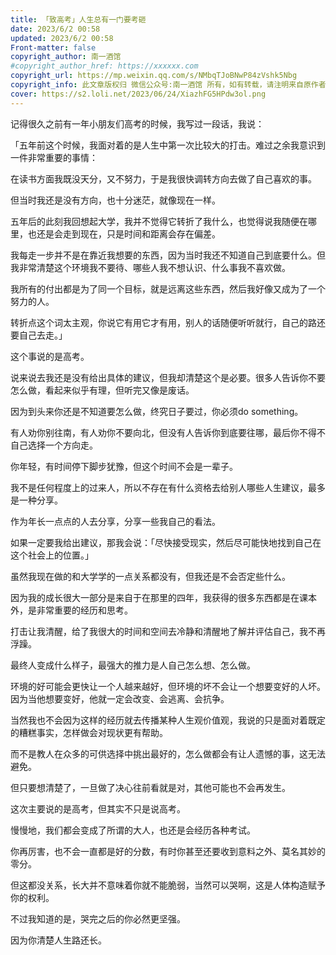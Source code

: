 ```yaml
---
title: 「致高考」人生总有一门要考砸
date: 2023/6/2 00:58
updated: 2023/6/2 00:58
​Front-matter: false
copyright_author: 南一酒馆
#copyright_author_href: https://xxxxxx.com
copyright_url: https://mp.weixin.qq.com/s/NMbqTJoBNwP84zVshk5Nbg
copyright_info: 此文章版权归 微信公众号:南一酒馆 所有，如有转载，请注明来自原作者
cover: https://s2.loli.net/2023/06/24/XiazhFG5HPdw3ol.png
---
```


记得很久之前有一年小朋友们高考的时候，我写过一段话，我说：

「五年前这个时候，我面对着的是人生中第一次比较大的打击。难过之余我意识到一件非常重要的事情：

在读书方面我既没天分，又不努力，于是我很快调转方向去做了自己喜欢的事。

但当时我还是没有方向，也十分迷茫，就像现在一样。

五年后的此刻我回想起大学，我并不觉得它转折了我什么，也觉得说我随便在哪里，也还是会走到现在，只是时间和距离会存在偏差。

我每走一步并不是在靠近我想要的东西，因为当时我还不知道自己到底要什么。但我非常清楚这个环境我不要待、哪些人我不想认识、什么事我不喜欢做。

我所有的付出都是为了同一个目标，就是远离这些东西，然后我好像又成为了一个努力的人。

转折点这个词太主观，你说它有用它才有用，别人的话随便听听就行，自己的路还要自己去走。」

这个事说的是高考。

说来说去我还是没有给出具体的建议，但我却清楚这个是必要。很多人告诉你不要怎么做，看起来似乎有理，但听完又像是废话。

因为到头来你还是不知道要怎么做，终究日子要过，你必须do something。

有人劝你别往南，有人劝你不要向北，但没有人告诉你到底要往哪，最后你不得不自己选择一个方向走。

你年轻，有时间停下脚步犹豫，但这个时间不会是一辈子。

我不是任何程度上的过来人，所以不存在有什么资格去给别人哪些人生建议，最多是一种分享。

作为年长一点点的人去分享，分享一些我自己的看法。

如果一定要我给出建议，那我会说：「尽快接受现实，然后尽可能快地找到自己在这个社会上的位置。」

虽然我现在做的和大学学的一点关系都没有，但我还是不会否定些什么。

因为我的成长很大一部分是来自于在那里的四年，我获得的很多东西都是在课本外，是非常重要的经历和思考。

打击让我清醒，给了我很大的时间和空间去冷静和清醒地了解并评估自己，我不再浮躁。

最终人变成什么样子，最强大的推力是人自己怎么想、怎么做。

环境的好可能会更快让一个人越来越好，但环境的坏不会让一个想要变好的人坏。
因为当他想要变好，他就一定会改变、会逃离、会抗争。

当然我也不会因为这样的经历就去传播某种人生观价值观，我说的只是面对着既定的糟糕事实，怎样做会对现状更有帮助。

而不是教人在众多的可供选择中挑出最好的，怎么做都会有让人遗憾的事，这无法避免。

但只要想清楚了，一旦做了决心往前看就是对，其他可能也不会再发生。

这次主要说的是高考，但其实不只是说高考。

慢慢地，我们都会变成了所谓的大人，也还是会经历各种考试。

你再厉害，也不会一直都是好的分数，有时你甚至还要收到意料之外、莫名其妙的零分。

但这都没关系，长大并不意味着你就不能脆弱，当然可以哭啊，这是人体构造赋予你的权利。

不过我知道的是，哭完之后的你必然更坚强。

因为你清楚人生路还长。